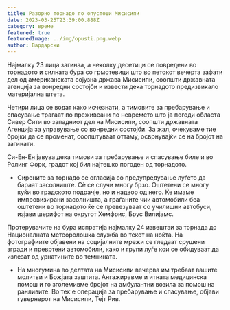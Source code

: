 ```yaml
---
title: Разорно торнадо го опустоши Мисисипи
date: 2023-03-25T23:39:00.888Z
category: време
featured: true
featuredImage: ../img/opusti.png.webp
author: Вардарски
---
```


Најмалку 23 лица загинаа, а неколку десетици се повредени во торнадото и силната бура со грмотевици што во петокот вечерта зафати дел од американската сојузна држава Мисисипи, соопшти државната агенција за вонредни состојби и извести дека торнадото предизвикало материјална штета.

Четири лица се водат како исчезнати, а тимовите за пребарување и спасување трагаат по преживеани по невремето што ја погоди областа Сивер Сити во западниот дел на Мисисипи, соопшти државната Агенција за управување со вонредни состојби. За жал, очекуваме тие бројки да се променат, соопштуваат оттаму, осврнувајќи се на бројот на загинати.

Си-Ен-Ен јавува дека тимови за пребарување и спасување биле и во Ролинг Форк, градот кој бил најтешко погоден од торнадото.

- Сирените за торнадо се огласија со предупредување луѓето да бараат засолниште. Сè се случи многу брзо. Оштетени се многу куќи во градското подрачје, но и надвор од него. Ќе имаме импровизирани засолништа, а граѓаните чии автомобили беа оштетени во торнадото ќе се превезуваат со училишни автобуси, изјави шерифот на округот Хемфрис, Брус Вилијамс.

Протерувачите на бура испратија најмалку 24 извештаи за торнада до Националната метеоролошка служба во текот на ноќта. На фотографиите објавени на социјалните мрежи се гледаат срушени згради и превртени автомобили, како и групи луѓе кои се обидуваат да излезат од урнатините во темнината.

- На многумина во делтата на Мисисипи вечерва им требаат вашите молитви и Божјата заштита. Ангажиравме и итната медицинска помош и го зголемивме бројот на амбулантни возила за помош на ранливите. Во тек е операција за пребарување и спасување, објави гувернерот на Мисисипи, Тејт Рив.
